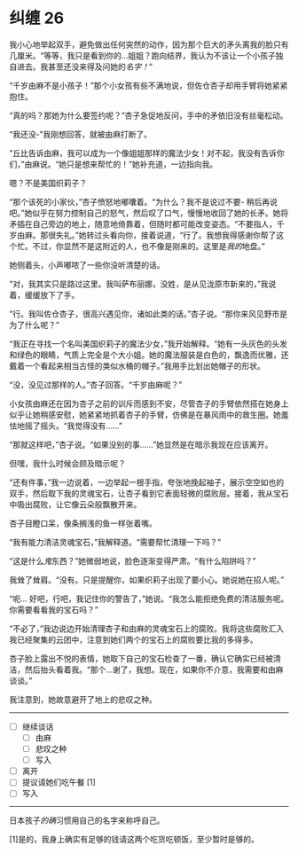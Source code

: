 # 纠缠 26

我小心地举起双手，避免做出任何突然的动作，因为那个巨大的矛头离我的脸只有几厘米。“等等，我只是看到你的...姐姐？跑向结界，我认为不该让一个小孩子独自进去。我甚至还没来得及问她的*名字！*”

“千岁由麻不是小孩子！”那个小女孩有些不满地说，但佐仓杏子却用手臂将她紧紧抱住。

“真的吗？那她为什么要签约呢？”杏子急促地反问，手中的矛依旧没有丝毫松动。

“我还没-”我刚想回答，就被由麻打断了。

“丘比告诉由麻，我可以成为一个像姐姐那样的魔法少女！对不起，我没有告诉你们，”由麻说。“她只是想来帮忙的！”她补充道，一边指向我。

嗯？不是美国织莉子？

“那个该死的小家伙，”杏子愤怒地嘟囔着。“为什么？我不是说过不要- 稍后再说吧。”她似乎在努力控制自己的怒气，然后叹了口气，慢慢地收回了她的长矛。她将矛插在自己旁边的地上，随意地倚靠着，但随时都可能改变姿态。“不要指人，千岁由麻。那很失礼。”她转过头看向你，接着说道，“行了。我想我得感谢你帮了这个忙。不过，你显然不是这附近的人，也不像是刚来的。这里是*我的*地盘。”

她侧着头，小声嘟哝了一些你没听清楚的话。

“对，我其实只是路过这里。我叫萨布丽娜，没姓，是从见泷原市新来的，”我说着，缓缓放下了手。

“行。我叫佐仓杏子，很高兴遇见你，诸如此类的话。”杏子说。“那你来风见野市是为了什么呢？”

“我正在寻找一个名叫美国织莉子的魔法少女，”我开始解释。“她有一头灰色的头发和绿色的眼睛，气质上完全是个大小姐。她的魔法服装是白色的，飘逸而优雅，还戴着一个看起来相当古怪的类似水桶的帽子。”我用手比划出她帽子的形状。

“没，没见过那样的人。”杏子回答。“千岁由麻呢？”

小女孩由麻还在因为杏子之前的训斥而感到不安，尽管杏子的手臂依然搭在她身上似乎让她稍感安慰，她紧紧地抓着杏子的手臂，仿佛是在暴风雨中的救生圈。她羞怯地摇了摇头。“我觉得没有……”

“那就这样吧，”杏子说。“如果没别的事……”她显然是在暗示我现在应该离开。

但嘿，我什么时候会顾及暗示呢？

“还有件事，”我一边说着，一边举起一根手指，夸张地挽起袖子，展示空空如也的双手，然后取下我的灵魂宝石，让杏子看到它表面轻微的腐败层。接着，我从宝石中吸出腐败，让它像云朵般飘散开来。

杏子目瞪口呆，像条搁浅的鱼一样张着嘴。

“我有能力清洁灵魂宝石，”我解释道。“需要帮忙清理一下吗？”

“这是什么*鬼*东西？”她微弱地说，脸色逐渐变得严肃。“有什么陷阱吗？”

我耸了耸肩。“没有。只是提醒你，如果织莉子出现了要小心。她说她在招人呢。”

“呃... 好吧，行吧，我记住你的警告了，”她说。“我怎么能拒绝免费的清洁服务呢。你需要看看我的宝石吗？”

“不必了，”我边说边开始清理杏子和由麻的灵魂宝石上的腐败。我将这些腐败汇入我已经聚集的云团中，注意到她们两个的宝石上的腐败要比我的多得多。

杏子脸上露出不悦的表情，她取下自己的宝石检查了一番，确认它确实已经被清洁，然后抬头看着我。“那个...谢了，我想。现在，如果你不介意，我需要和由麻谈谈。”

我注意到，她故意避开了地上的悲叹之种。

---

- [ ] 继续谈话
  - [ ] 由麻
  - [ ] 悲叹之种
  - [ ] 写入
- [ ] 离开
- [ ] 提议请她们吃午餐 [1]​
- [ ] 写入

---

日本孩子*的确*习惯用自己的名字来称呼自己。

[1]​ 是的，我身上确实有足够的钱请这两个吃货吃顿饭，至少暂时是够的。

